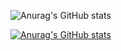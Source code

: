![Anurag's GitHub stats](https://github-readme-stats.vercel.app/api?username=ohy1023&show_icons=true&theme=radical)

[![Anurag's GitHub stats](https://github-readme-stats.vercel.app/api?username=ohy1023)](https://github.com/anuraghazra/github-readme-stats)
